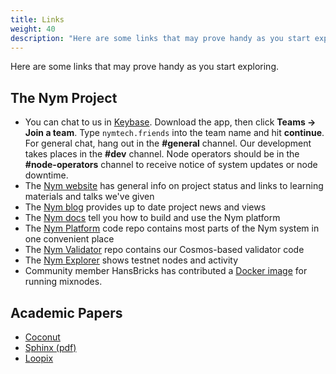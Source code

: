 ```yaml
---
title: Links
weight: 40
description: "Here are some links that may prove handy as you start exploring Nym, and the Nym community."
---
```


Here are some links that may prove handy as you start exploring.

## The Nym Project

* You can chat to us in [Keybase](https://keybase.io). Download the app, then click **Teams -> Join a team**. Type `nymtech.friends` into the team name and hit **continue**. For general chat, hang out in the **#general** channel. Our development takes places in the **#dev** channel. Node operators should be in the **#node-operators** channel to receive notice of system updates or node downtime.
* The [Nym website](https://nymtech.net) has general info on project status and links to learning materials and talks we've given
* The [Nym blog](https://medium.com/nymtech) provides up to date project news and views
* The [Nym docs](https://nymtech.net/docs) tell you how to build and use the Nym platform
* The [Nym Platform](https://github.com/nymtech/nym) code repo contains most parts of the Nym system in one convenient place
* The [Nym Validator](https://github.com/nymtech/nym-validator) repo contains our Cosmos-based validator code
* The [Nym Explorer](https://testnet-explorer.nymtech.net) shows testnet nodes and activity
* Community member HansBricks has contributed a [Docker image](https://github.com/gyrusdentatus/nym_autoinstall) for running mixnodes.

## Academic Papers

* [Coconut](https://arxiv.org/abs/1802.07344)
* [Sphinx (pdf)](https://www.cypherpunks.ca/~iang/pubs/Sphinx_Oakland09.pdf)
* [Loopix](https://arxiv.org/abs/1703.00536)